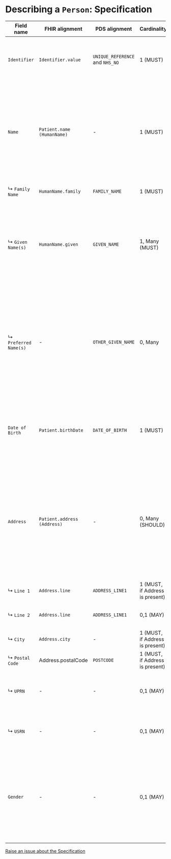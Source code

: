 # Describing a `Person`: Specification

|Field name|FHIR alignment|PDS alignment|Cardinality|Data Type & Format|Description & Reasoning|
|----------|--------------|-------------|-----------|------------------|-----------------------|
|`Identifier`|`Identifier.value`|`UNIQUE_REFERENCE` and `NHS_NO`|1 (MUST)|String(UTF-8)|A single unique identifier attached to the person. In our case, this will be a person’s NHS number.|
|`Name`|`Patient.name (HumanName)`|-|1 (MUST)|**Object**|A container for the parts of a person's name. **Reasoning**: Storing name parts separately is essential for correct sorting, searching, and formal communication. Avoids a single "Full Name" field. |
|↳ `Family Name`|`HumanName.family`|`FAMILY_NAME`|1 (MUST)|String(UTF-8)|The person's surname or family name. |
|↳ `Given Name(s)`|`HumanName.given`|`GIVEN_NAME`|1, Many (MUST)|String(UTF-8)|The person's first name, and any middle names. If multiple, they SHOULD be stored as separate entries if possible, or as a single space-separated string.|
|↳ `Preferred Name(s)`|-|`OTHER_GIVEN_NAME`|0, Many|String(UTF-8)|Any preferred names used by the person. **Reasoning**: although FHIR does not have a field for preferred names, this information is too crucial for social care situations for it to not be considered in this specification. |
|`Date of Birth`|`Patient.birthDate`|`DATE_OF_BIRTH`|1 (MUST)|Date (ISO8601: `YYY-MM-DD`)|The person's date of birth. The `YYYY-MM-DD` ISO8601 format is the international standard, utilised by the NHS for date records.|
|`Address`|`Patient.address (Address)`|-|0, Many (SHOULD)|**Object**|The physical location where the person can be contacted. A person can have more than one address (e.g., home, work). A structured address is required for validation, mapping, and mail services. Avoids a single "Full Address" text block. |
|↳ `Line 1`|`Address.line`|`ADDRESS_LINE1`|1 (MUST, if Address is present)|String(UTF-8)|Street address, c/o.|
|↳ `Line 2`|`Address.line`|`ADDRESS_LINE1`|0,1 (MAY)|String(UTF-8)|Apartment, suite, unit, building, floor, etc|
|↳ `City`|`Address.city`|-|1 (MUST, if Address is present)|String(UTF-8)|City, town, or village|
|↳ `Postal Code`|Address.postalCode|`POSTCODE`|1 (MUST, if Address is present)|String(UTF-8)|Postcode for address|
|↳ `UPRN`|-|-|0,1 (MAY)|Float16|The Unique Property Reference Number of the person's home address|
|↳ `USRN`|-|-|0,1 (MAY)|Float16|The Unique Stree Reference Number of the person's home street address|
|`Gender`|-|-|0,1 (MAY)|Code: {1=male (incl. trans male), 2=female (incl. trans female), 3=non-binary, 4=other, x=not known, z=not stated}|TThe person’s stated gender. This information does not pertain to biological sex.|

[Raise an issue about the Specification](https://github.com/SocialCareData/person-standard/issues/new?title=Issue+Regarding+People+Spec+Specification)
